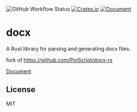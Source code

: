 ![GitHub Workflow Status](https://img.shields.io/github/workflow/status/cstkingkey/docx-rs/Test)
[![Crates.io](https://img.shields.io/crates/v/docx-rust.svg)](https://crates.io/crates/docx-rust)
[![Document](https://docs.rs/docx/badge.svg)](https://docs.rs/docx-rust)

# docx

A Rust library for parsing and generating docx files.

fork of https://github.com/PoiScript/docx-rs

[Document](https://docs.rs/docx-rust)

## License

MIT
